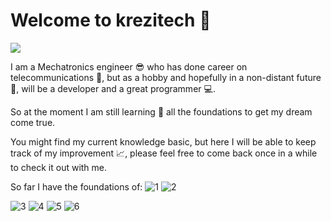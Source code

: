 # Welcome to krezitech :wave: 

![ ](http://4.bp.blogspot.com/-fVxTHe30Hgo/TxwTO4Lm-CI/AAAAAAAAAbU/7-bDK3Yby6U/s1600/Fondochicofinalfinal.jpg "Krezitech")

I am a Mechatronics engineer :sunglasses: who has done career on telecommunications :iphone:, but as a hobby and hopefully in a non-distant future :crystal_ball:, will be a developer and a great programmer :computer:. 

So at the moment I am still learning :blue_book: all the foundations to get my dream come true.

You might find my current knowledge basic, but here I will be able to keep track of my improvement :chart_with_upwards_trend:, please feel free to come back once in a while to check it out with me.

So far I have the foundations of:
![1](https://www.dropbox.com/s/z1yf7ezl987aadk/todos.png?dl=0 "Lenguajes")
![2](https://www.dropbox.com/s/gbepyid69ztouki/todos.png?dl=0  "Lenguajes")

![3](https://www.dropbox.com/s/gbepyid69ztouki/todos.png?dl=0)
![4](https://www.dropbox.com/s/gbepyid69ztouki/todos.png?dl=0 "Lenguajes")
![5](C:\Users\Kreziped\Dropbox\todos.png "Lenguajes")
![6](C:\Users\Kreziped\Dropbox\todos.png)
